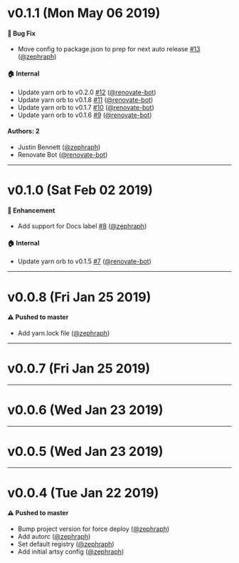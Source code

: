 # v0.1.1 (Mon May 06 2019)

#### 🐛  Bug Fix

- Move config to package.json to prep for next auto release [#13](https://github.com/artsy/auto-config/pull/13) ([@zephraph](https://github.com/zephraph))

#### 🏠  Internal

- Update yarn orb to v0.2.0 [#12](https://github.com/artsy/auto-config/pull/12) ([@renovate-bot](https://github.com/renovate-bot))
- Update yarn orb to v0.1.8 [#11](https://github.com/artsy/auto-config/pull/11) ([@renovate-bot](https://github.com/renovate-bot))
- Update yarn orb to v0.1.7 [#10](https://github.com/artsy/auto-config/pull/10) ([@renovate-bot](https://github.com/renovate-bot))
- Update yarn orb to v0.1.6 [#9](https://github.com/artsy/auto-config/pull/9) ([@renovate-bot](https://github.com/renovate-bot))

#### Authors: 2

- Justin Bennett ([@zephraph](https://github.com/zephraph))
- Renovate Bot ([@renovate-bot](https://github.com/renovate-bot))

---

# v0.1.0 (Sat Feb 02 2019)

#### 🚀  Enhancement

- Add support for Docs label [#8](https://github.com/artsy/auto-config/pull/8) ([@zephraph](https://github.com/zephraph))

#### 🏠  Internal

- Update yarn orb to v0.1.5 [#7](https://github.com/artsy/auto-config/pull/7) ([@renovate-bot](https://github.com/renovate-bot))

---

# v0.0.8 (Fri Jan 25 2019)

#### ⚠️  Pushed to master

- Add yarn.lock file  ([@zephraph](https://github.com/zephraph))

---

# v0.0.7 (Fri Jan 25 2019)



---

# v0.0.6 (Wed Jan 23 2019)



---

# v0.0.5 (Wed Jan 23 2019)



---

# v0.0.4 (Tue Jan 22 2019)

#### ⚠️  Pushed to master

- Bump project version for force deploy
  ([@zephraph](https://github.com/zephraph))
- Add autorc
  ([@zephraph](https://github.com/zephraph))
- Set default registry
  ([@zephraph](https://github.com/zephraph))
- Add initial artsy config
  ([@zephraph](https://github.com/zephraph))